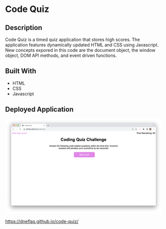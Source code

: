 # Code Quiz

## Description
Code Quiz is a timed quiz application that stores high scores. The application features dynamically updated HTML and CSS using Javascript. New concepts expored in this code are the document object, the window object, DOM API methods, and event driven functions.

## Built With
* HTML
* CSS
* Javascript


## Deployed Application
![screenshot of code quiz application](./assets/images/screenshot.png)

https://dneflas.github.io/code-quiz/
